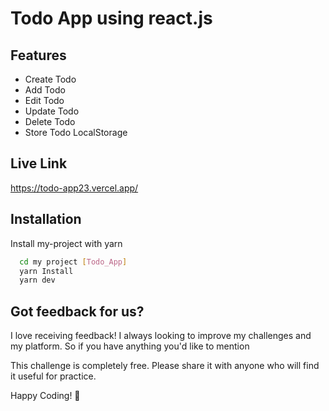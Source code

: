 # Todo App using react.js



## Features

- Create Todo
- Add Todo
- Edit Todo
- Update Todo
- Delete Todo
- Store Todo LocalStorage

## Live Link
https://todo-app23.vercel.app/

## Installation

Install my-project with yarn

```bash
  cd my project [Todo_App]
  yarn Install
  yarn dev
```


## Got feedback for us?

I love receiving feedback! I always looking to improve my challenges and my platform. So if you have anything you'd like to mention

This challenge is completely free. Please share it with anyone who will find it useful for practice.

Happy Coding! 🚀
